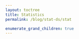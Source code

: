 ```yaml
---
layout: toctree
title: Statistics
permalink: /blog/stat-ds/stat

enumerate_grand_children: true
---
```

